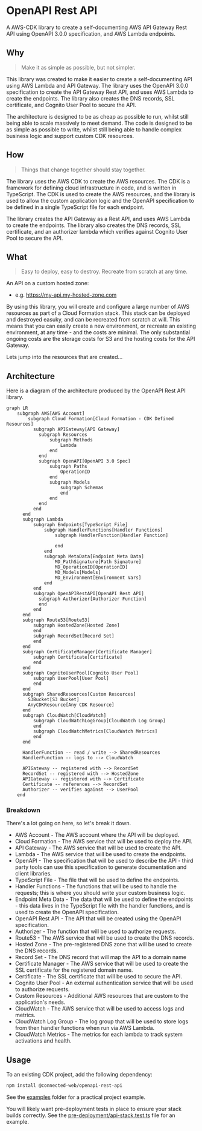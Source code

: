 # OpenAPI Rest API

A AWS-CDK library to create a self-documenting AWS API Gateway Rest API using OpenAPI 3.0.0 specification, and AWS Lambda endpoints.

## Why

>Make it as simple as possible, but not simpler.

This library was created to make it easier to create a self-documenting API using AWS Lambda and API Gateway. The library uses the OpenAPI 3.0.0 specification to create the API Gateway Rest API, and uses AWS Lambda to create the endpoints. The library also creates the DNS records, SSL certificate, and Cognito User Pool to secure the API.

The architecture is designed to be as cheap as possible to run, whilst still being able to scale massively to meet demand. The code is designed to be as simple as possible to write, whilst still being able to handle complex business logic and support custom CDK resources.

## How

>Things that change together should stay together.

The library uses the AWS CDK to create the AWS resources. The CDK is a framework for defining cloud infrastructure in code, and is written in TypeScript. The CDK is used to create the AWS resources, and the library is used to allow the custom application logic and the OpenAPI specification to be defined in a single TypeScript file for each endpoint.

The library creates the API Gateway as a Rest API, and uses AWS Lambda to create the endpoints. The library also creates the DNS records, SSL certificate, and an authorizer lambda which verifies against Cognito User Pool to secure the API.

## What

>Easy to deploy, easy to destroy. Recreate from scratch at any time.

An API on a custom hosted zone:
- e.g. https://my-api.my-hosted-zone.com

By using this library, you will create and configure a large number of AWS resources as part of a Cloud Formation stack. This stack can be deployed and destroyed easuky, and can be recreated from scratch at will. This means that you can easily create a new environment, or recreate an existing environment, at any time - and the costs are minimal. The only substantial ongoing costs are the storage costs for S3 and the hosting costs for the API Gateway.

Lets jump into the resources that are created...

## Architecture

Here is a diagram of the architecture produced by the OpenAPI Rest API library.

```mermaid
graph LR
    subgraph AWS[AWS Account]
        subgraph Cloud Formation[Cloud Formation - CDK Defined Resources]
          subgraph APIGateway[API Gateway]
            subgraph Resources
                subgraph Methods
                    Lambda
                end
            end
            subgraph OpenAPI[OpenAPI 3.0 Spec]
                subgraph Paths
                    OperationID
                end
                subgraph Models
                    subgraph Schemas
                    end
                end
            end
          end
      end
      subgraph Lambda
          subgraph Endpoints[TypeScript File]
              subgraph HandlerFunctions[Handler Functions]
                  subgraph HandlerFunction[Handler Function]
                  
                  end
              end
              subgraph MetaData[Endpoint Meta Data]
                  MD_PathSignature[Path Signature]
                  MD_OperationID[OperationID]
                  MD_Models[Models]
                  MD_Environment[Environment Vars]
              end
          end
          subgraph OpenAPIRestAPI[OpenAPI Rest API]
            subgraph Authorizer[Authorizer Function]
            end
          end 
      end
      subgraph Route53[Route53]
          subgraph HostedZone[Hosted Zone]
          end
          subgraph RecordSet[Record Set]
          end
      end
      subgraph CertificateManager[Certificate Manager]
          subgraph Certificate[Certificate]
          end
      end
      subgraph CognitoUserPool[Cognito User Pool]
          subgraph UserPool[User Pool]
          end
      end
      subgraph SharedResources[Custom Resources]
        S3Bucket[S3 Bucket]
        AnyCDKResource[Any CDK Resource]
      end
      subgraph CloudWatch[CloudWatch]
          subgraph CloudWatchLogGroup[CloudWatch Log Group]
          end
          subgraph CloudWatchMetrics[CloudWatch Metrics]
          end
      end

      HandlerFunction -- read / write --> SharedResources
      HandlerFunction -- logs to --> CloudWatch

      APIGateway -- registered with --> RecordSet
      RecordSet -- registered with --> HostedZone
      APIGateway -- registered with --> Certificate
      Certificate -- references --> RecordSet
      Authorizer -- verifies against --> UserPool
    end
```

### Breakdown

There's a lot going on here, so let's break it down.

- AWS Account - The AWS account where the API will be deployed.
- Cloud Formation - The AWS service that will be used to deploy the API.
- API Gateway - The AWS service that will be used to create the API.
- Lambda - The AWS service that will be used to create the endpoints.
- OpenAPI - The specification that will be used to describe the API - third party tools can use this specification to generate documentation and client libraries.
- TypeScript File - The file that will be used to define the endpoints.
- Handler Functions - The functions that will be used to handle the requests; this is where you should write your custom business logic.
- Endpoint Meta Data - The data that will be used to define the endpoints - this data lives in the TypeScript file with the handler functions, and is used to create the OpenAPI specification.
- OpenAPI Rest API - The API that will be created using the OpenAPI specification.
- Authorizer - The function that will be used to authorize requests.
- Route53 - The AWS service that will be used to create the DNS records.
- Hosted Zone - The pre-registered DNS zone that will be used to create the DNS records.
- Record Set - The DNS record that will map the API to a domain name
- Certificate Manager - The AWS service that will be used to create the SSL certificate for the registered domain name.
- Certificate - The SSL certificate that will be used to secure the API.
- Cognito User Pool - An external authentication service that will be used to authorize requests.
- Custom Resources - Additional AWS resources that are custom to the application's needs.
- CloudWatch - The AWS service that will be used to access logs and metrics.
- CloudWatch Log Group - The log group that will be used to store logs from then handler functions when run via AWS Lambda.
- CloudWatch Metrics - The metrics for each lambda to track system activations and health.

## Usage

To an existing CDK project, add the following dependency:

```sh
npm install @connected-web/openapi-rest-api
```

See the [examples](./examples) folder for a practical project example.

You will likely want pre-deployment tests in place to ensure your stack builds correctly. See the [pre-deployment/api-stack.test.ts](./test-api/src/tests/pre-deployment/api-stack.test.ts) file for an example.